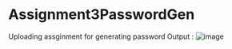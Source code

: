 # Assignment3PasswordGen
Uploading assginment for generating password
Output :
![image](https://user-images.githubusercontent.com/92407474/140672091-afff22cf-0046-4868-85e2-c739a43bf449.png)


